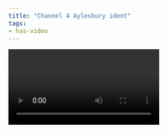 ```yaml
---
title: "Channel 4 Aylesbury ident"
tags:
- has-video
---
```


<video controls> <source scr="https://elaraks.github.io/dampcapital/ident.mp4"/>
</video>
